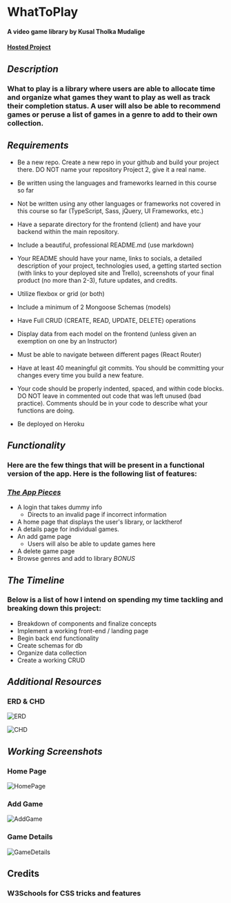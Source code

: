 # WhatToPlay

#### A video game library by Kusal Tholka Mudalige

#### [Hosted Project](https://whattoplayktm.herokuapp.com/)

## **_Description_**

### What to play is a library where users are able to allocate time and organize what games they want to play as well as track their completion status. A user will also be able to recommend games or peruse a list of games in a genre to add to their own collection.

## **_Requirements_**

- Be a new repo. Create a new repo in your github and build your project there. DO NOT name your repository Project 2, give it a real name.

- Be written using the languages and frameworks learned in this course so far

- Not be written using any other languages or frameworks not covered in this course so far (TypeScript, Sass, jQuery, UI Frameworks, etc.)

- Have a separate directory for the frontend (client) and have your backend within the main repository.

- Include a beautiful, professional README.md (use markdown)

- Your README should have your name, links to socials, a detailed description of your project, technologies used, a getting started section (with links to your deployed site and Trello), screenshots of your final product (no more than 2-3), future updates, and credits.

- Utilize flexbox or grid (or both)

- Include a minimum of 2 Mongoose Schemas (models)

- Have Full CRUD (CREATE, READ, UPDATE, DELETE) operations

- Display data from each model on the frontend (unless given an exemption on one by an Instructor)

- Must be able to navigate between different pages (React Router)

- Have at least 40 meaningful git commits. You should be committing your changes every time you build a new feature.

- Your code should be properly indented, spaced, and within code blocks. DO NOT leave in commented out code that was left unused (bad practice). Comments should be in your code to describe what your functions are doing.

- Be deployed on Heroku

## **_Functionality_**

### Here are the few things that will be present in a functional version of the app. Here is the following list of features:

### <u>**_The App Pieces_**</u>

- A login that takes dummy info
  - Directs to an invalid page if incorrect information
- A home page that displays the user's library, or lacktherof
- A details page for individual games.
- An add game page
  - Users will also be able to update games here
- A delete game page
- Browse genres and add to library _BONUS_

## **_The Timeline_**

### Below is a list of how I intend on spending my time tackling and breaking down this project:

- Breakdown of components and finalize concepts
- Implement a working front-end / landing page
- Begin back end functionality
- Create schemas for db
- Organize data collection
- Create a working CRUD

## **_Additional Resources_**

### ERD & CHD

![ERD](https://cdn.discordapp.com/attachments/725175628936118375/1032518165550346310/ERD_What_To_Play.drawio.png)

![CHD](https://cdn.discordapp.com/attachments/725175628936118375/1032518165978152980/What_To_Play_Library.png)

## **_Working Screenshots_**

### Home Page

![HomePage](https://cdn.discordapp.com/attachments/397462962140348417/1036614968088469584/Screen_Shot_2022-10-28_at_1.04.08_PM.png)

### Add Game

![AddGame](https://cdn.discordapp.com/attachments/397462962140348417/1036614967614525462/Screen_Shot_2022-10-28_at_1.04.14_PM.png)

### Game Details

![GameDetails](https://cdn.discordapp.com/attachments/397462962140348417/1036614967044087878/Screen_Shot_2022-10-28_at_1.04.24_PM.png)

## **Credits**

### W3Schools for CSS tricks and features
